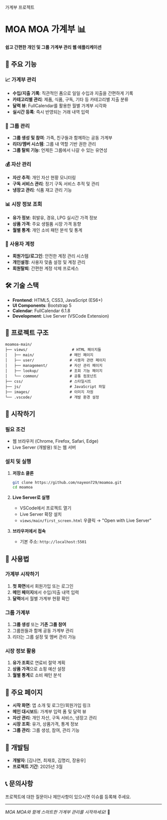 가계부 프로젝트
# MOA MOA 가계부 📊

**쉽고 간편한 개인 및 그룹 가계부 관리 웹 애플리케이션**

## 🌟 주요 기능

### 📈 가계부 관리
- **수입/지출 기록**: 직관적인 폼으로 일일 수입과 지출을 간편하게 기록
- **카테고리별 관리**: 제품, 식품, 구독, 기타 등 카테고리별 지출 분류
- **달력 뷰**: FullCalendar를 활용한 월별 가계부 시각화
- **실시간 등록**: 즉시 반영되는 거래 내역 입력

### 👥 그룹 관리
- **그룹 생성 및 참여**: 가족, 친구들과 함께하는 공동 가계부
- **리더/멤버 시스템**: 그룹 내 역할 기반 권한 관리
- **그룹 탈퇴 기능**: 언제든 그룹에서 나갈 수 있는 유연성

### 💰 자산 관리
- **자산 추적**: 개인 자산 현황 모니터링
- **구독 서비스 관리**: 정기 구독 서비스 추적 및 관리
- **냉장고 관리**: 식품 재고 관리 기능

### 📊 시장 정보 조회
- **유가 정보**: 휘발유, 경유, LPG 실시간 가격 정보
- **상품 가격**: 주요 생필품 시장 가격 동향
- **월별 통계**: 개인 소비 패턴 분석 및 통계

### 🔐 사용자 계정
- **회원가입/로그인**: 안전한 계정 관리 시스템
- **개인설정**: 사용자 맞춤 설정 및 계정 관리
- **회원탈퇴**: 간편한 계정 삭제 프로세스

## 🛠️ 기술 스택

- **Frontend**: HTML5, CSS3, JavaScript (ES6+)
- **UI Components**: Bootstrap 5
- **Calendar**: FullCalendar 6.1.8
- **Development**: Live Server (VSCode Extension)

## 📁 프로젝트 구조

```
moamoa-main/
├── views/                    # HTML 페이지들
│   ├── main/                # 메인 페이지
│   ├── user/                # 사용자 관련 페이지
│   ├── management/          # 자산 관리 페이지
│   ├── lookup/              # 조회 기능 페이지
│   └── common/              # 공통 컴포넌트
├── css/                     # 스타일시트
├── js/                      # JavaScript 파일
├── images/                  # 이미지 자원
└── .vscode/                 # 개발 환경 설정
```

## 🚀 시작하기

### 필요 조건
- 웹 브라우저 (Chrome, Firefox, Safari, Edge)
- Live Server (개발용) 또는 웹 서버

### 설치 및 실행

1. **저장소 클론**
   ```bash
   git clone https://github.com/nayeon729/moamoa.git
   cd moamoa
   ```

2. **Live Server로 실행**
   - VSCode에서 프로젝트 열기
   - Live Server 확장 설치
   - `views/main/first_screen.html` 우클릭 → "Open with Live Server"

3. **브라우저에서 접속**
   - 기본 주소: `http://localhost:5501`

## 📱 사용법

### 가계부 시작하기
1. **첫 화면**에서 회원가입 또는 로그인
2. **메인 페이지**에서 수입/지출 내역 입력
3. **달력**에서 월별 가계부 현황 확인

### 그룹 가계부
1. **그룹 생성** 또는 **기존 그룹 참여**
2. 그룹원들과 함께 공동 가계부 관리
3. 리더는 그룹 설정 및 멤버 관리 가능

### 시장 정보 활용
1. **유가 조회**로 연료비 절약 계획
2. **상품 가격**으로 쇼핑 예산 설정
3. **월별 통계**로 소비 패턴 분석

## 🎯 주요 페이지

- **시작 화면**: 앱 소개 및 로그인/회원가입 링크
- **메인 대시보드**: 가계부 입력 폼 및 달력 뷰
- **자산 관리**: 개인 자산, 구독 서비스, 냉장고 관리
- **시장 조회**: 유가, 상품가격, 통계 정보
- **그룹 관리**: 그룹 생성, 참여, 관리 기능

## 👥 개발팀

- **개발자**: [김나연, 최재호, 김명리, 장용우]
- **프로젝트 기간**: 2025년 3월

## 📞 문의사항

프로젝트에 대한 질문이나 제안사항이 있으시면 이슈를 등록해 주세요.

---

*MOA MOA와 함께 스마트한 가계부 관리를 시작하세요!* 💪
